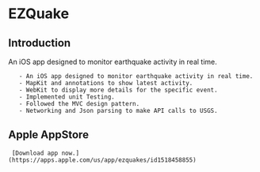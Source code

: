 # EZQuake

## Introduction

An iOS app designed to monitor earthquake activity in real time.

       - An iOS app designed to monitor earthquake activity in real time.
       - MapKit and annotations to show latest activity.
       - WebKit to display more details for the specific event.
       - Implemented unit Testing.
       - Followed the MVC design pattern.
       - Networking and Json parsing to make API calls to USGS.

## Apple AppStore

     [Download app now.](https://apps.apple.com/us/app/ezquakes/id1518458855)
